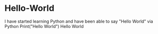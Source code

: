 # Hello-World
I have started learning Python and have been able to say "Hello World" via Python
Print("Hello World")
Hello World
